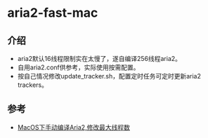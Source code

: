 # aria2-fast-mac

## 介绍
* aria2默认16线程限制实在太慢了，遂自编译256线程aria2。
* 自用aria2.conf供参考，实际使用按需配置。
* 按自己情况修改update_tracker.sh，配置定时任务可定时更新aria2 trackers。

## 参考
* [MacOS下手动编译Aria2,修改最大线程数](https://blog.jae.sh/article/j9egjq.html)